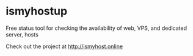 # ismyhostup
Free status tool for checking the availability of web, VPS, and dedicated server, hosts

Check out the project at http://ismyhost.online
